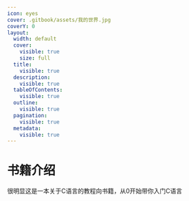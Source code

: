 ```yaml
---
icon: eyes
cover: .gitbook/assets/我的世界.jpg
coverY: 0
layout:
  width: default
  cover:
    visible: true
    size: full
  title:
    visible: true
  description:
    visible: true
  tableOfContents:
    visible: true
  outline:
    visible: true
  pagination:
    visible: true
  metadata:
    visible: true
---
```


# 书籍介绍

很明显这是一本关于C语言的教程向书籍，从0开始带你入门C语言
